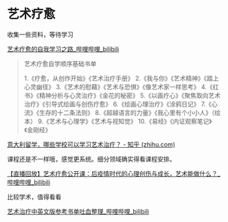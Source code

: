 # 艺术疗愈

收集一些资料，等待学习

[艺术疗愈的自我学习之路_哔哩哔哩_bilibili](https://www.bilibili.com/video/BV1M24y1u7Jc/)

> 艺术疗愈自学顺序基础书单
>
> 1.《疗愈，从创作开始》《艺术治疗手册》
> 2.《我与你》《艺术精神》《踏上心灵幽径》
> 3.《艺术的慰藉》《艺术与恐惧》《像艺术家一样思考》
> 4.《红书》《精神分析与心灵治疗》《金花的秘密》
> 5.《以画疗心》《聚焦取向艺术治疗》《引导式绘画与创伤疗愈》
> 6.《绘画心理治疗》《涂鸦日记》
> 7.《心流》《生存的十二条法则》
> 8.《超越语言的力量》《我心里有个小小人》（绘本）
> 9.《艺术与心理学》《艺术与视知觉》
> 10.《易经》《内证观察笔记》《金刚经》

[意大利留学，哪些学校可以学习艺术治疗？ - 知乎 (zhihu.com)](https://zhuanlan.zhihu.com/p/538571547)

课程还是不一样哦，感觉更系统。细分领域确实得看课程安排。



[【直播回放】艺术疗愈公开课：后疫情时代的心理创伤与成长，艺术能做什么？_哔哩哔哩_bilibili](https://www.bilibili.com/video/BV1aN4y137U9/)

比较学术，值得看看



[艺术治疗中英文版参考书单吐血整理_哔哩哔哩_bilibili](https://www.bilibili.com/video/BV1ZA411x7pX/)

